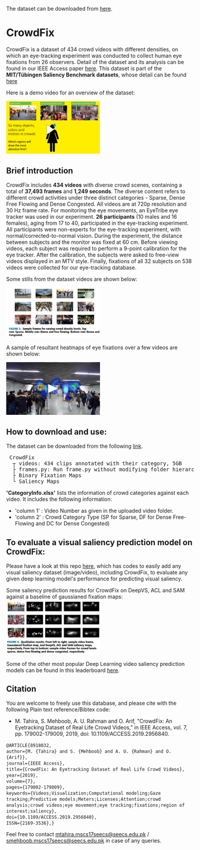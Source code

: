 The dataset can be downloaded from [here](https://drive.google.com/drive/folders/1_7wKveiebIe16opBnIOMrRJzxASo9o4L?usp=sharing).

CrowdFix
=========

CrowdFix is a dataset of 434 crowd videos with different densities, on which an eye-tracking experiment was conducted to collect human eye fixations from 26 observers. Detail of the dataset and its analysis can be found in our IEEE Access paper [here](https://ieeexplore.ieee.org/document/8918032). This dataset is part of the **MIT/Tübingen Saliency Benchmark datasets**, whose detail can be found [here](https://saliency.tuebingen.ai/datasets.html)

Here is a demo video for an overview of the dataset:

<a href="https://youtu.be/aL_-S5734Dw" title="Eyetracking Demo"><img src="/figs/cover_demo.png" alt="Eyetracking Demo" width=50% height=50%/></a>

## Brief introduction
CrowdFix includes **434 videos** with diverse crowd scenes, containing a total of **37,493 frames** and **1,249 seconds**. The diverse content refers to different crowd activities under three distinct categories - Sparse, Dense Free Flowing and Dense Congested. All videos are at 720p resolution and 30 Hz frame rate. For monitoring the eye movements, an EyeTribe eye tracker  was used in our experiment. **26 participants** (10 males and 16 females), aging from 17 to 40, participated in the eye-tracking experiment. All participants were non-experts for the eye-tracking experiment, with normal/corrected-to-normal vision. During the experiment, the distance between subjects and the monitor was fixed at 60 cm. Before viewing videos, each subject was required to perform a 9-point calibration for the eye tracker. After the calibration, the subjects were asked to free-view videos displayed in an MTV style. Finally,  fixations of all 32 subjects on 538 videos were collected for our eye-tracking database.

Some stills from the dataset videos are shown below: 

<img src = "figs/sample_frames.png" width=50% height=50%>

A sample of resultant heatmaps of eye fixations over a few videos are shown below: 

<a href="https://youtu.be/f0dcziSSLyA" title="Sample Heatmaps"><img src="/figs/cover_heatmaps.png" alt="Sample Heatmaps" width=50% height=50%/></a>

## How to download and use: 
The dataset can be downloaded from the following [link](https://drive.google.com/drive/folders/1_7wKveiebIe16opBnIOMrRJzxASo9o4L?usp=sharing).

<pre> CrowdFix
  ┬ videos: 434 clips annotated with their category, 5GB 
  ├ frames.py: Run frame.py without modifying folder hierarchy to generate the frames with the same name sequence as the corresponding ground truth binary fixation and saliency maps.
  ├ Binary Fixation Maps
  └ Saliency Maps
</pre> 

              
**'CategoryInfo.xlsx'** lists the information of crowd categories against each video. It includes the following information:
* 'column 1' : Video Number as given in the uploaded video folder.
* 'column 2' : Crowd Category Type (SP for Sparse, DF for Dense Free-Flowing and DC for Dense Congested)

<!-- ## For creating a test set, reading binary and fixation maps in python, and manipulating direcotries to use with any training code:
Please see this folder for [**demo code**](demo_code).
-->

## To evaluate a visual saliency prediction model on CrowdFix:

Please have a look at this repo [here](https://github.com/MemoonaTahira/Visual-Saliency-Metrics-for-Evaluating-Deep-Learning-Model-performance), which has codes to easily add any visual saliency dataset (image/video), including CrowdFix, to evaluate any given deep learning model's performance for predicting visual saliency.  

Some saliency prediction results for CrowdFix on DeepVS, ACL and SAM against a baseline of gaussianed fixation maps:
<img src = "figs/saliency_model_results.png" width=50% height=50%>

Some of the other most popular Deep Learning video saliency prediction models can be found in this leaderboard [here](https://mmcheng.net/videosal/).

## Citation
You are welcome to freely use this database, and please cite with the following Plain text reference/Bibtex code:

- M. Tahira, S. Mehboob, A. U. Rahman and O. Arif, "CrowdFix: An Eyetracking Dataset of Real Life Crowd Videos," in IEEE Access, vol. 7, pp. 179002-179009, 2019, doi: 10.1109/ACCESS.2019.2956840.

```
@ARTICLE{8918032,
author={M. {Tahira} and S. {Mehboob} and A. U. {Rahman} and O. {Arif}},
journal={IEEE Access},
title={CrowdFix: An Eyetracking Dataset of Real Life Crowd Videos},
year={2019},
volume={7},
pages={179002-179009},
keywords={Videos;Visualization;Computational modeling;Gaze tracking;Predictive models;Meters;Licenses;Attention;crowd analysis;crowd videos;eye movement;eye tracking;fixations;region of interest;saliency},
doi={10.1109/ACCESS.2019.2956840},
ISSN={2169-3536},}
```

Feel free to contact mtahira.mscs17seecs@seecs.edu.pk / smehboob.mscs17seecs@seecs.edu.pk in case of any queries.




